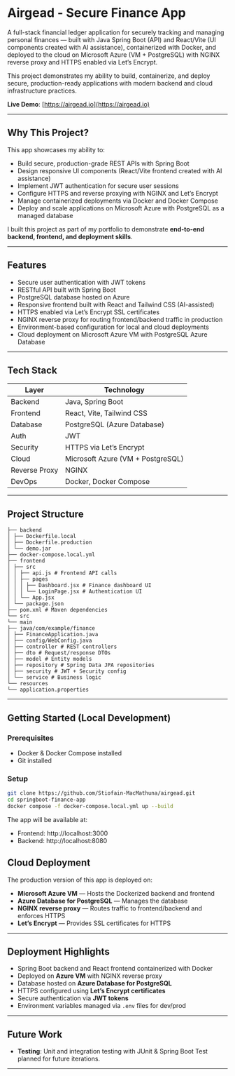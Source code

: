 # Airgead - Secure Finance App

A full-stack financial ledger application for securely tracking and managing personal finances — built with Java Spring Boot (API) and React/Vite (UI components created with AI assistance), containerized with Docker, and deployed to the cloud on Microsoft Azure (VM + PostgreSQL) with NGINX reverse proxy and HTTPS enabled via Let’s Encrypt.

This project demonstrates my ability to build, containerize, and deploy secure, production-ready applications with modern backend and cloud infrastructure practices.

**Live Demo**: [https://airgead.io](https://airgead.io)

---

## Why This Project?

This app showcases my ability to:

- Build secure, production-grade REST APIs with Spring Boot  
- Design responsive UI components (React/Vite frontend created with AI assistance)
- Implement JWT authentication for secure user sessions  
- Configure HTTPS and reverse proxying with NGINX and Let’s Encrypt  
- Manage containerized deployments via Docker and Docker Compose  
- Deploy and scale applications on Microsoft Azure with PostgreSQL as a managed database  

I built this project as part of my portfolio to demonstrate **end-to-end backend, frontend, and deployment skills**.

---

## Features

- Secure user authentication with JWT tokens  
- RESTful API built with Spring Boot  
- PostgreSQL database hosted on Azure  
- Responsive frontend built with React and Tailwind CSS (AI-assisted) 
- HTTPS enabled via Let’s Encrypt SSL certificates  
- NGINX reverse proxy for routing frontend/backend traffic in production  
- Environment-based configuration for local and cloud deployments  
- Cloud deployment on Microsoft Azure VM with PostgreSQL Azure Database  

---

## Tech Stack

| Layer        | Technology                        |
|--------------|-----------------------------------|
| Backend      | Java, Spring Boot                 |
| Frontend     | React, Vite, Tailwind CSS         |
| Database     | PostgreSQL (Azure Database)       |
| Auth         | JWT                               |
| Security     | HTTPS via Let’s Encrypt           |
| Cloud        | Microsoft Azure (VM + PostgreSQL) |
| Reverse Proxy| NGINX                             |
| DevOps       | Docker, Docker Compose            |

---

## Project Structure

```
├── backend
│ ├── Dockerfile.local
│ ├── Dockerfile.production
│ └── demo.jar
├── docker-compose.local.yml
├── frontend
│ ├── src
│ │ ├── api.js # Frontend API calls
│ │ ├── pages
│ │ │ ├── Dashboard.jsx # Finance dashboard UI
│ │ │ └── LoginPage.jsx # Authentication UI
│ │ └── App.jsx
│ └── package.json
├── pom.xml # Maven dependencies
└── src
└── main
├── java/com/example/finance
│ ├── FinanceApplication.java
│ ├── config/WebConfig.java
│ ├── controller # REST controllers
│ ├── dto # Request/response DTOs
│ ├── model # Entity models
│ ├── repository # Spring Data JPA repositories
│ ├── security # JWT + Security config
│ └── service # Business logic
└── resources
└── application.properties
```
---

## Getting Started (Local Development)

### Prerequisites

- Docker & Docker Compose installed  
- Git installed  

### Setup

```bash
git clone https://github.com/Stiofain-MacMathuna/airgead.git
cd springboot-finance-app
docker compose -f docker-compose.local.yml up --build
```

The app will be available at:

- Frontend: http://localhost:3000
- Backend: http://localhost:8080

## Cloud Deployment

The production version of this app is deployed on:

- **Microsoft Azure VM** — Hosts the Dockerized backend and frontend
- **Azure Database for PostgreSQL** — Manages the database
- **NGINX reverse proxy** — Routes traffic to frontend/backend and enforces HTTPS
- **Let’s Encrypt** — Provides SSL certificates for HTTPS

---

## Deployment Highlights

- Spring Boot backend and React frontend containerized with Docker
- Deployed on **Azure VM** with NGINX reverse proxy
- Database hosted on **Azure Database for PostgreSQL**
- HTTPS configured using **Let’s Encrypt certificates**
- Secure authentication via **JWT tokens**
- Environment variables managed via `.env` files for dev/prod

---

## Future Work

- **Testing**: Unit and integration testing with JUnit & Spring Boot Test planned for future iterations.

---
